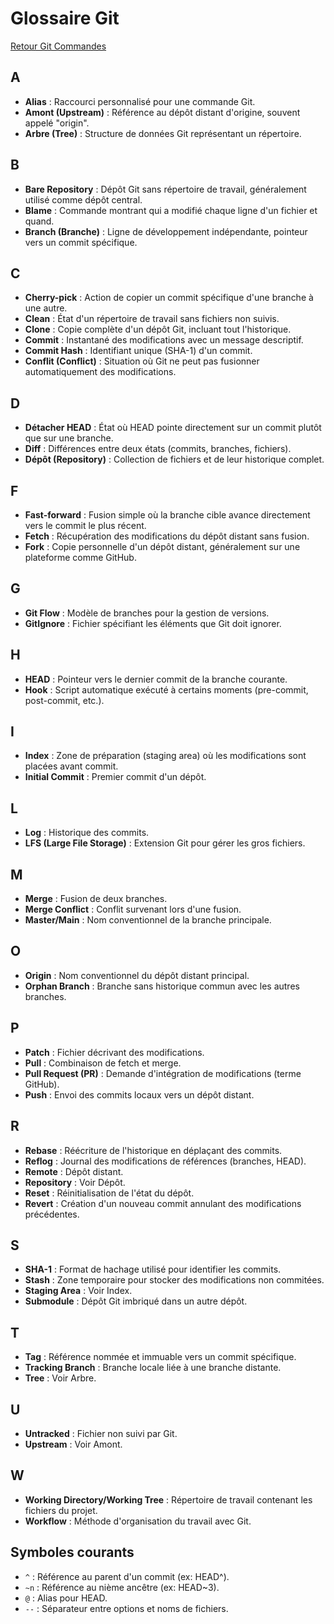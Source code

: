 # Glossaire Git

[Retour Git Commandes](;/git_commandes.md)

## A
- **Alias** : Raccourci personnalisé pour une commande Git.
- **Amont (Upstream)** : Référence au dépôt distant d'origine, souvent appelé "origin".
- **Arbre (Tree)** : Structure de données Git représentant un répertoire.

## B
- **Bare Repository** : Dépôt Git sans répertoire de travail, généralement utilisé comme dépôt central.
- **Blame** : Commande montrant qui a modifié chaque ligne d'un fichier et quand.
- **Branch (Branche)** : Ligne de développement indépendante, pointeur vers un commit spécifique.

## C
- **Cherry-pick** : Action de copier un commit spécifique d'une branche à une autre.
- **Clean** : État d'un répertoire de travail sans fichiers non suivis.
- **Clone** : Copie complète d'un dépôt Git, incluant tout l'historique.
- **Commit** : Instantané des modifications avec un message descriptif.
- **Commit Hash** : Identifiant unique (SHA-1) d'un commit.
- **Conflit (Conflict)** : Situation où Git ne peut pas fusionner automatiquement des modifications.

## D
- **Détacher HEAD** : État où HEAD pointe directement sur un commit plutôt que sur une branche.
- **Diff** : Différences entre deux états (commits, branches, fichiers).
- **Dépôt (Repository)** : Collection de fichiers et de leur historique complet.

## F
- **Fast-forward** : Fusion simple où la branche cible avance directement vers le commit le plus récent.
- **Fetch** : Récupération des modifications du dépôt distant sans fusion.
- **Fork** : Copie personnelle d'un dépôt distant, généralement sur une plateforme comme GitHub.

## G
- **Git Flow** : Modèle de branches pour la gestion de versions.
- **GitIgnore** : Fichier spécifiant les éléments que Git doit ignorer.

## H
- **HEAD** : Pointeur vers le dernier commit de la branche courante.
- **Hook** : Script automatique exécuté à certains moments (pre-commit, post-commit, etc.).

## I
- **Index** : Zone de préparation (staging area) où les modifications sont placées avant commit.
- **Initial Commit** : Premier commit d'un dépôt.

## L
- **Log** : Historique des commits.
- **LFS (Large File Storage)** : Extension Git pour gérer les gros fichiers.

## M
- **Merge** : Fusion de deux branches.
- **Merge Conflict** : Conflit survenant lors d'une fusion.
- **Master/Main** : Nom conventionnel de la branche principale.

## O
- **Origin** : Nom conventionnel du dépôt distant principal.
- **Orphan Branch** : Branche sans historique commun avec les autres branches.

## P
- **Patch** : Fichier décrivant des modifications.
- **Pull** : Combinaison de fetch et merge.
- **Pull Request (PR)** : Demande d'intégration de modifications (terme GitHub).
- **Push** : Envoi des commits locaux vers un dépôt distant.

## R
- **Rebase** : Réécriture de l'historique en déplaçant des commits.
- **Reflog** : Journal des modifications de références (branches, HEAD).
- **Remote** : Dépôt distant.
- **Repository** : Voir Dépôt.
- **Reset** : Réinitialisation de l'état du dépôt.
- **Revert** : Création d'un nouveau commit annulant des modifications précédentes.

## S
- **SHA-1** : Format de hachage utilisé pour identifier les commits.
- **Stash** : Zone temporaire pour stocker des modifications non commitées.
- **Staging Area** : Voir Index.
- **Submodule** : Dépôt Git imbriqué dans un autre dépôt.

## T
- **Tag** : Référence nommée et immuable vers un commit spécifique.
- **Tracking Branch** : Branche locale liée à une branche distante.
- **Tree** : Voir Arbre.

## U
- **Untracked** : Fichier non suivi par Git.
- **Upstream** : Voir Amont.

## W
- **Working Directory/Working Tree** : Répertoire de travail contenant les fichiers du projet.
- **Workflow** : Méthode d'organisation du travail avec Git.

## Symboles courants
- `^` : Référence au parent d'un commit (ex: HEAD^).
- `~n` : Référence au nième ancêtre (ex: HEAD~3).
- `@` : Alias pour HEAD.
- `--` : Séparateur entre options et noms de fichiers.